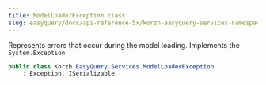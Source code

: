 ```yaml
---
title: ModelLoaderException class
slug: easyquery/docs/api-reference-5x/korzh-easyquery-services-namespace/modelloaderexception-class
---
```



Represents errors that occur during the model loading.  Implements the `System.Exception`
```csharp
public class Korzh.EasyQuery.Services.ModelLoaderException
    : Exception, ISerializable

```